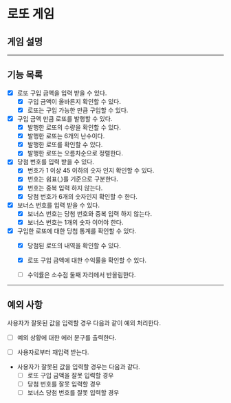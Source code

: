 # 로또 게임

## 게임 설명

---
## 기능 목록
- [x] 로또 구입 금액을 입력 받을 수 있다.
  - [x] 구입 금액이 올바른지 확인할 수 있다.
  - [x] 로또는 구입 가능한 만큼 구입할 수 있다.
- [x] 구입 금액 만큼 로또를 발행할 수 있다.
  - [x] 발행한 로또의 수량을 확인할 수 있다.
  - [x] 발행한 로또는 6개의 난수이다.
  - [x] 발행한 로또를 확인할 수 있다.
  - [x] 발행한 로또는 오름차순으로 정렬한다.
- [x] 당첨 번호를 입력 받을 수 있다.
  - [x] 번호가 1 이상 45 이하의 숫자 인지 확인할 수 있다.
  - [x] 번호는 쉼표(,)를 기준으로 구분한다.
  - [x] 번호는 중복 입력 하지 않는다.
  - [x] 당첨 번호가 6개의 숫자인지 확인할 수 한다.
- [x] 보너스 번호를 입력 받을 수 있다.
  - [x] 보너스 번호는 당첨 번호와 중복 입력 하지 않는다.
  - [x] 보너스 번호는 1개의 숫자 이어야 한다.
- [x] 구입한 로또에 대한 당첨 통계를 확인할 수 있다.
  - [x] 당첨된 로또의 내역을 확인할 수 있다.
  - [x] 로또 구입 금액에 대한 수익률을 확인할 수 있다.
  - [ ] 수익률은 소수점 둘째 자리에서 반올림한다.


---

## 예외 사항
사용자가 잘못된 값을 입력할 경우 다음과 같이 예외 처리한다.
- [ ] 예외 상황에 대한 에러 문구를 출력한다.
- [ ] 사용자로부터 재입력 받는다.


- 사용자가 잘못된 값을 입력할 경우는 다음과 같다.
  - [ ] 로또 구입 금액을 잘못 입력할 경우
  - [ ] 당첨 번호를 잘못 입력할 경우
  - [ ] 보너스 당첨 번호를 잘못 입력할 경우